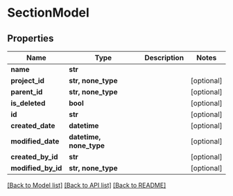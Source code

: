 # SectionModel


## Properties
Name | Type | Description | Notes
------------ | ------------- | ------------- | -------------
**name** | **str** |  | 
**project_id** | **str, none_type** |  | [optional] 
**parent_id** | **str, none_type** |  | [optional] 
**is_deleted** | **bool** |  | [optional] 
**id** | **str** |  | [optional] 
**created_date** | **datetime** |  | [optional] 
**modified_date** | **datetime, none_type** |  | [optional] 
**created_by_id** | **str** |  | [optional] 
**modified_by_id** | **str, none_type** |  | [optional] 

[[Back to Model list]](../README.md#documentation-for-models) [[Back to API list]](../README.md#documentation-for-api-endpoints) [[Back to README]](../README.md)


